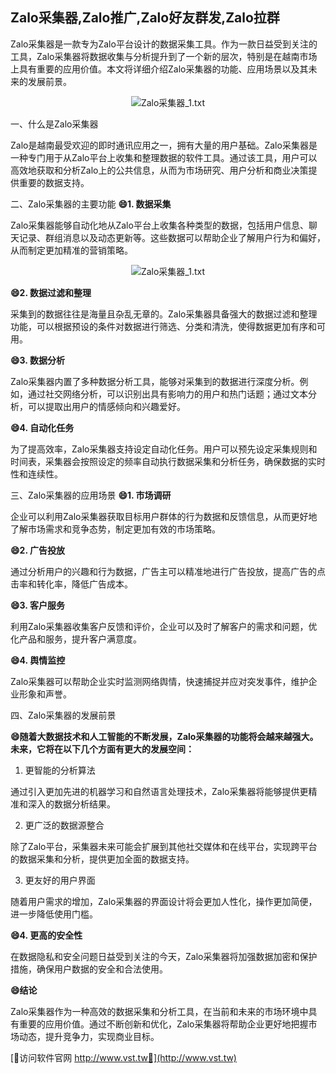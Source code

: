 ## **Zalo采集器,Zalo推广,Zalo好友群发,Zalo拉群**

Zalo采集器是一款专为Zalo平台设计的数据采集工具。作为一款日益受到关注的工具，Zalo采集器将数据收集与分析提升到了一个新的层次，特别是在越南市场上具有重要的应用价值。本文将详细介绍Zalo采集器的功能、应用场景以及其未来的发展前景。

 <center><img src="https://vst.tw/MP4/tuiguang/png/7.png" alt="Zalo采集器_1.txt"></center>

一、什么是Zalo采集器

Zalo是越南最受欢迎的即时通讯应用之一，拥有大量的用户基础。Zalo采集器是一种专门用于从Zalo平台上收集和整理数据的软件工具。通过该工具，用户可以高效地获取和分析Zalo上的公共信息，从而为市场研究、用户分析和商业决策提供重要的数据支持。

二、Zalo采集器的主要功能
**😄1. 数据采集**

Zalo采集器能够自动化地从Zalo平台上收集各种类型的数据，包括用户信息、聊天记录、群组消息以及动态更新等。这些数据可以帮助企业了解用户行为和偏好，从而制定更加精准的营销策略。

 <center><img src="https://vst.tw/MP4/tuiguang/png/7.png" alt="Zalo采集器_1.txt"></center>

**😄2. 数据过滤和整理**

采集到的数据往往是海量且杂乱无章的。Zalo采集器具备强大的数据过滤和整理功能，可以根据预设的条件对数据进行筛选、分类和清洗，使得数据更加有序和可用。

**😄3. 数据分析**

Zalo采集器内置了多种数据分析工具，能够对采集到的数据进行深度分析。例如，通过社交网络分析，可以识别出具有影响力的用户和热门话题；通过文本分析，可以提取出用户的情感倾向和兴趣爱好。

**😄4. 自动化任务**

为了提高效率，Zalo采集器支持设定自动化任务。用户可以预先设定采集规则和时间表，采集器会按照设定的频率自动执行数据采集和分析任务，确保数据的实时性和连续性。

三、Zalo采集器的应用场景
**😄1. 市场调研**

企业可以利用Zalo采集器获取目标用户群体的行为数据和反馈信息，从而更好地了解市场需求和竞争态势，制定更加有效的市场策略。

**😄2. 广告投放**

通过分析用户的兴趣和行为数据，广告主可以精准地进行广告投放，提高广告的点击率和转化率，降低广告成本。

**😄3. 客户服务**

利用Zalo采集器收集客户反馈和评价，企业可以及时了解客户的需求和问题，优化产品和服务，提升客户满意度。

**😄4. 舆情监控**

Zalo采集器可以帮助企业实时监测网络舆情，快速捕捉并应对突发事件，维护企业形象和声誉。

四、Zalo采集器的发展前景

**😄随着大数据技术和人工智能的不断发展，Zalo采集器的功能将会越来越强大。未来，它将在以下几个方面有更大的发展空间：**

1. 更智能的分析算法

通过引入更加先进的机器学习和自然语言处理技术，Zalo采集器将能够提供更精准和深入的数据分析结果。

2. 更广泛的数据源整合

除了Zalo平台，采集器未来可能会扩展到其他社交媒体和在线平台，实现跨平台的数据采集和分析，提供更加全面的数据支持。

3. 更友好的用户界面

随着用户需求的增加，Zalo采集器的界面设计将会更加人性化，操作更加简便，进一步降低使用门槛。

**😄4. 更高的安全性**

在数据隐私和安全问题日益受到关注的今天，Zalo采集器将加强数据加密和保护措施，确保用户数据的安全和合法使用。

**😄结论**

Zalo采集器作为一种高效的数据采集和分析工具，在当前和未来的市场环境中具有重要的应用价值。通过不断创新和优化，Zalo采集器将帮助企业更好地把握市场动态，提升竞争力，实现商业目标。


[👻访问软件官网 http://www.vst.tw👻](http://www.vst.tw)
